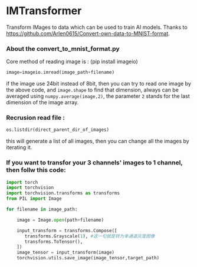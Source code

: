 # IMTransformer
Transform IMages to data which can be used to train AI models. Thanks to https://github.com/Arlen0615/Convert-own-data-to-MNIST-format.

### About the convert_to_mnist_format.py 

Core method of reading image is : (pip install imageio)

```python
image=imageio.imread(image_path+filename)
```
if the image use 24bit instead of 8bit, then you can try to read one image by the above code, and `image.shape` to find that dimension, always can be averaged using `numpy.average(image,2)`, the parameter `2` stands for the last dimension of the image array.


### Recrusion read file :

```python
os.listdir(direct_parent_dir_of_images)
```

this will generate a list of all images, then you can change all the images by iterating it. 

### If you want to transfor your 3 channels' images to 1 channel, then follw this code:

```python
import torch
import torchvision
import torchvision.transforms as transforms
from PIL import Image

for filename in image_path:

    image = Image.open(path+filename)

    input_transform = transforms.Compose([
       transforms.Grayscale(1), #这一句就是转为单通道灰度图像
       transforms.ToTensor(),
    ])
    image_tensor = input_transform(image)
    torchvision.utils.save_image(image_tensor,target_path)
```

